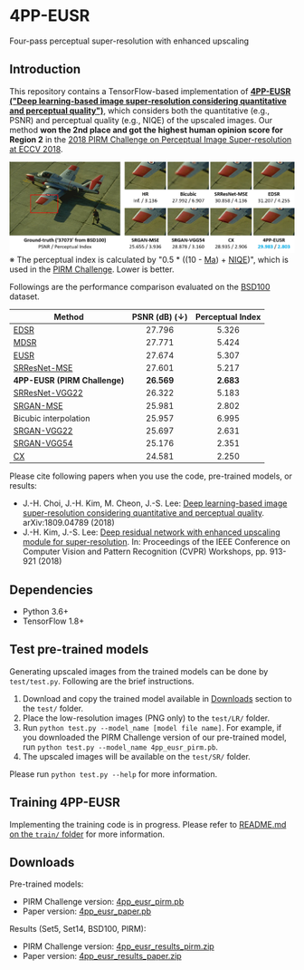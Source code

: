 # 4PP-EUSR
Four-pass perceptual super-resolution with enhanced upscaling


## Introduction
This repository contains a TensorFlow-based implementation of **[4PP-EUSR ("Deep learning-based image super-resolution considering quantitative and perceptual quality")](http://arxiv.org/abs/1809.04789)**, which considers both the quantitative (e.g., PSNR) and perceptual quality (e.g., NIQE) of the upscaled images.
Our method **won the 2nd place and got the highest human opinion score for Region 2** in the [2018 PIRM Challenge on Perceptual Image Super-resolution at ECCV 2018](https://arxiv.org/abs/1809.07517).

![BSD100 - 37073](figures/bsd100_37073.png)
※ The perceptual index is calculated by "0.5 * ((10 - [Ma](https://sites.google.com/site/chaoma99/sr-metric)) + [NIQE](https://doi.org/10.1109/LSP.2012.2227726))", which is used in the [PIRM Challenge](https://www.pirm2018.org/PIRM-SR.html). Lower is better.

Followings are the performance comparison evaluated on the [BSD100](https://www2.eecs.berkeley.edu/Research/Projects/CS/vision/bsds/) dataset.

Method | PSNR (dB) (↓) | Perceptual Index
------------ | :---: | :---:
[EDSR](https://github.com/thstkdgus35/EDSR-PyTorch) | 27.796 | 5.326
[MDSR](https://github.com/thstkdgus35/EDSR-PyTorch) | 27.771 | 5.424
[EUSR](https://github.com/ghgh3269/EUSR-Tensorflow) | 27.674 | 5.307
[SRResNet-MSE](https://arxiv.org/abs/1609.04802) | 27.601 | 5.217
**4PP-EUSR (PIRM Challenge)** | **26.569** | **2.683**
[SRResNet-VGG22](https://arxiv.org/abs/1609.04802) | 26.322 | 5.183
[SRGAN-MSE](https://arxiv.org/abs/1609.04802) | 25.981 | 2.802
Bicubic interpolation | 25.957 | 6.995
[SRGAN-VGG22](https://arxiv.org/abs/1609.04802) | 25.697 | 2.631
[SRGAN-VGG54](https://arxiv.org/abs/1609.04802) | 25.176 | 2.351
[CX](https://arxiv.org/abs/1803.04626) | 24.581 | 2.250

Please cite following papers when you use the code, pre-trained models, or results:
- J.-H. Choi, J.-H. Kim, M. Cheon, J.-S. Lee: [Deep learning-based image super-resolution considering quantitative and perceptual quality](http://arxiv.org/abs/1809.04789). arXiv:1809.04789 (2018)
- J.-H. Kim, J.-S. Lee: [Deep residual network with enhanced upscaling module for super-resolution](http://openaccess.thecvf.com/content_cvpr_2018_workshops/w13/html/Kim_Deep_Residual_Network_CVPR_2018_paper.html). In: Proceedings of the IEEE Conference on Computer Vision and Pattern Recognition (CVPR) Workshops, pp. 913-921 (2018)

## Dependencies
- Python 3.6+
- TensorFlow 1.8+

## Test pre-trained models
Generating upscaled images from the trained models can be done by `test/test.py`.
Following are the brief instructions.

1. Download and copy the trained model available in [Downloads](#downloads) section to the `test/` folder.
2. Place the low-resolution images (PNG only) to the `test/LR/` folder.
3. Run `python test.py --model_name [model file name]`. For example, if you downloaded the PIRM Challenge version of our pre-trained model, run `python test.py --model_name 4pp_eusr_pirm.pb`.
4. The upscaled images will be available on the `test/SR/` folder.

Please run `python test.py --help` for more information.

## Training 4PP-EUSR
Implementing the training code is in progress.
Please refer to [README.md on the `train/` folder](train/) for more information.

## Downloads
Pre-trained models:
- PIRM Challenge version: [4pp_eusr_pirm.pb](http://mcml.yonsei.ac.kr/files/4pp_eusr/4pp_eusr_pirm.pb)
- Paper version: [4pp_eusr_paper.pb](http://mcml.yonsei.ac.kr/files/4pp_eusr/4pp_eusr_paper.pb)

Results (Set5, Set14, BSD100, PIRM):
- PIRM Challenge version: [4pp_eusr_results_pirm.zip](http://mcml.yonsei.ac.kr/files/4pp_eusr/4pp_eusr_results_pirm.zip)
- Paper version: [4pp_eusr_results_paper.zip](http://mcml.yonsei.ac.kr/files/4pp_eusr/4pp_eusr_results_paper.zip)
